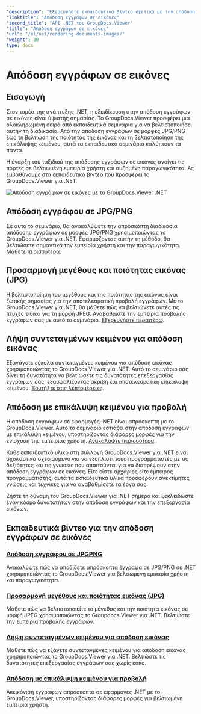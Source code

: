 ```yaml
---
"description": "Εξερευνήστε εκπαιδευτικά βίντεο σχετικά με την απόδοση εγγράφων σε εικόνες χρησιμοποιώντας το GroupDocs.Viewer για .NET. Βελτιστοποιήστε την ποιότητα της εικόνας, εξαγάγετε συντεταγμένες κειμένου και βελτιώστε την εμπειρία χρήστη."
"linktitle": "Απόδοση εγγράφων σε εικόνες"
"second_title": "API .NET του GroupDocs.Viewer"
"title": "Απόδοση εγγράφων σε εικόνες"
"url": "/el/net/rendering-documents-images/"
"weight": 30
type: docs
---
```

# Απόδοση εγγράφων σε εικόνες

## Εισαγωγή

Στον τομέα της ανάπτυξης .NET, η εξειδίκευση στην απόδοση εγγράφων σε εικόνες είναι ύψιστης σημασίας. Το GroupDocs.Viewer προσφέρει μια ολοκληρωμένη σειρά από εκπαιδευτικά σεμινάρια για να βελτιστοποιήσει αυτήν τη διαδικασία. Από την απόδοση εγγράφων σε μορφές JPG/PNG έως τη βελτίωση της ποιότητας της εικόνας και τη βελτιστοποίηση της επικάλυψης κειμένου, αυτά τα εκπαιδευτικά σεμινάρια καλύπτουν τα πάντα.

Η έναρξη του ταξιδιού της απόδοσης εγγράφων σε εικόνες ανοίγει τις πόρτες σε βελτιωμένη εμπειρία χρήστη και αυξημένη παραγωγικότητα. Ας εμβαθύνουμε στα εκπαιδευτικά βίντεο που προσφέρει το GroupDocs.Viewer για .NET:

![Απόδοση εγγράφων σε εικόνες με το GroupDocs.Viewer .NET](/viewer/rendering-documents-images/image.png)

## Απόδοση εγγράφου σε JPG/PNG
Σε αυτό το σεμινάριο, θα ανακαλύψετε την απρόσκοπτη διαδικασία απόδοσης εγγράφων σε μορφές JPG/PNG χρησιμοποιώντας το GroupDocs.Viewer για .NET. Εφαρμόζοντας αυτήν τη μέθοδο, θα βελτιώσετε σημαντικά την εμπειρία χρήστη και την παραγωγικότητα. [Μάθετε περισσότερα](./render-jpg-png/).

## Προσαρμογή μεγέθους και ποιότητας εικόνας (JPG)
Η βελτιστοποίηση του μεγέθους και της ποιότητας της εικόνας είναι ζωτικής σημασίας για την αποτελεσματική προβολή εγγράφων. Με το GroupDocs.Viewer για .NET, θα μάθετε πώς να βελτιώνετε αυτές τις πτυχές ειδικά για τη μορφή JPEG. Αναβαθμίστε την εμπειρία προβολής εγγράφων σας με αυτό το σεμινάριο. [Εξερευνήστε περαιτέρω](./adjust-image-size-and-quality-jpg/).

## Λήψη συντεταγμένων κειμένου για απόδοση εικόνας
Εξαγάγετε εύκολα συντεταγμένες κειμένου για απόδοση εικόνας χρησιμοποιώντας το GroupDocs.Viewer για .NET. Αυτό το σεμινάριο σάς δίνει τη δυνατότητα να βελτιώσετε τις δυνατότητες επεξεργασίας εγγράφων σας, εξασφαλίζοντας ακριβή και αποτελεσματική επικάλυψη κειμένου. [Βουτήξτε στις λεπτομέρειες](./get-text-coordinates-image/).

## Απόδοση με επικάλυψη κειμένου για προβολή
Η απόδοση εγγράφων σε εφαρμογές .NET είναι απρόσκοπτη με το GroupDocs.Viewer. Αυτό το σεμινάριο εστιάζει στην απόδοση εγγράφων με επικάλυψη κειμένου, υποστηρίζοντας διάφορες μορφές για την ενίσχυση της εμπειρίας χρήστη. [Ανακαλύψτε περισσότερα](./render-with-text-overlay/).

Κάθε εκπαιδευτικό υλικό στη συλλογή GroupDocs.Viewer για .NET είναι σχολαστικά σχεδιασμένο για να εξοπλίσει τους προγραμματιστές με τις δεξιότητες και τις γνώσεις που απαιτούνται για να διαπρέψουν στην απόδοση εγγράφων σε εικόνες. Είτε είστε αρχάριος είτε έμπειρος προγραμματιστής, αυτά τα εκπαιδευτικά υλικά προσφέρουν ανεκτίμητες γνώσεις και τεχνικές για να αναβαθμίσετε τα έργα σας.

Ζήστε τη δύναμη του GroupDocs.Viewer για .NET σήμερα και ξεκλειδώστε έναν κόσμο δυνατοτήτων στην απόδοση εγγράφων και την επεξεργασία εικόνων.

## Εκπαιδευτικά βίντεο για την απόδοση εγγράφων σε εικόνες
### [Απόδοση εγγράφου σε JPGPNG](./render-jpg-png/)
Ανακαλύψτε πώς να αποδίδετε απρόσκοπτα έγγραφα σε JPG/PNG σε .NET χρησιμοποιώντας το GroupDocs.Viewer για βελτιωμένη εμπειρία χρήστη και παραγωγικότητα.
### [Προσαρμογή μεγέθους και ποιότητας εικόνας (JPG)](./adjust-image-size-and-quality-jpg/)
Μάθετε πώς να βελτιστοποιείτε το μέγεθος και την ποιότητα εικόνας σε μορφή JPEG χρησιμοποιώντας το Groupdocs.Viewer για .NET. Βελτιώστε την εμπειρία προβολής εγγράφων.
### [Λήψη συντεταγμένων κειμένου για απόδοση εικόνας](./get-text-coordinates-image/)
Μάθετε πώς να εξάγετε συντεταγμένες κειμένου για απόδοση εικόνας χρησιμοποιώντας το GroupDocs.Viewer για .NET. Βελτιώστε τις δυνατότητες επεξεργασίας εγγράφων σας χωρίς κόπο.
### [Απόδοση με επικάλυψη κειμένου για προβολή](./render-with-text-overlay/)
Απεικόνιση εγγράφων απρόσκοπτα σε εφαρμογές .NET με το GroupDocs.Viewer, υποστηρίζοντας διάφορες μορφές για βελτιωμένη εμπειρία χρήστη.